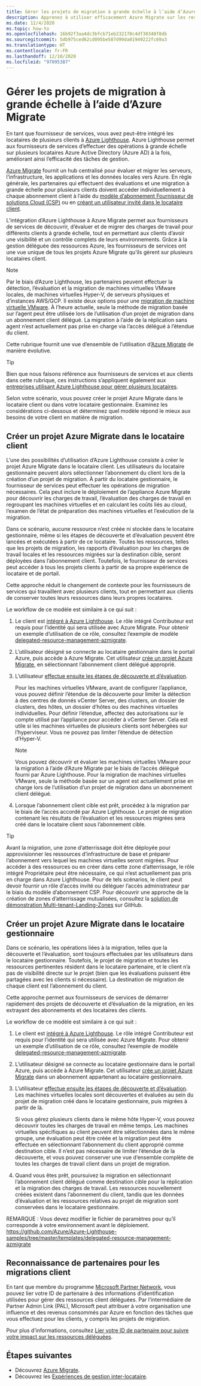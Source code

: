 ```yaml
---
title: Gérer les projets de migration à grande échelle à l’aide d’Azure Migrate
description: Apprenez à utiliser efficacement Azure Migrate sur les ressources client déléguées.
ms.date: 12/4/2020
ms.topic: how-to
ms.openlocfilehash: 16b92f3aa4dc3bfcb71eb232170c4df30348f8db
ms.sourcegitcommit: 5db975ced62cd095be587d99da01949222fc69a3
ms.translationtype: HT
ms.contentlocale: fr-FR
ms.lasthandoff: 12/10/2020
ms.locfileid: "97095387"
---
```

# <a name="manage-migration-projects-at-scale-with-azure-migrate"></a>Gérer les projets de migration à grande échelle à l’aide d’Azure Migrate

En tant que fournisseur de services, vous avez peut-être intégré les locataires de plusieurs clients à [Azure Lighthouse](../overview.md). Azure Lighthouse permet aux fournisseurs de services d’effectuer des opérations à grande échelle sur plusieurs locataires Azure Active Directory (Azure AD) à la fois, améliorant ainsi l’efficacité des tâches de gestion.

[Azure Migrate](../../migrate/migrate-services-overview.md) fournit un hub centralisé pour évaluer et migrer les serveurs, l’infrastructure, les applications et les données locales vers Azure. En règle générale, les partenaires qui effectuent des évaluations et une migration à grande échelle pour plusieurs clients doivent accéder individuellement à chaque abonnement client à l’aide du [modèle d’abonnement Fournisseur de solutions Cloud (CSP)](/partner-center/customers-revoke-admin-privileges) ou en [créant un utilisateur invité dans le locataire client](/azure/active-directory/external-identities/what-is-b2b).

L’intégration d’Azure Lighthouse à Azure Migrate permet aux fournisseurs de services de découvrir, d’évaluer et de migrer des charges de travail pour différents clients à grande échelle, tout en permettant aux clients d’avoir une visibilité et un contrôle complets de leurs environnements. Grâce à la gestion déléguée des ressources Azure, les fournisseurs de services ont une vue unique de tous les projets Azure Migrate qu’ils gèrent sur plusieurs locataires client.

> [!NOTE]
> Par le biais d’Azure Lighthouse, les partenaires peuvent effectuer la détection, l’évaluation et la migration de machines virtuelles VMware locales, de machines virtuelles Hyper-V, de serveurs physiques et d’instances AWS/GCP. Il existe deux options pour une [migration de machine virtuelle VMware](../../migrate/server-migrate-overview.md). À l’heure actuelle, seule la méthode de migration basée sur l’agent peut être utilisée lors de l’utilisation d’un projet de migration dans un abonnement client délégué. La migration à l’aide de la réplication sans agent n’est actuellement pas prise en charge via l’accès délégué à l’étendue du client.

Cette rubrique fournit une vue d’ensemble de l’utilisation d’[Azure Migrate](../../migrate/migrate-services-overview.md) de manière évolutive.

> [!TIP]
> Bien que nous faisons référence aux fournisseurs de services et aux clients dans cette rubrique, ces instructions s’appliquent également aux [entreprises utilisant Azure Lighthouse pour gérer plusieurs locataires](../concepts/enterprise.md).

Selon votre scénario, vous pouvez créer le projet Azure Migrate dans le locataire client ou dans votre locataire gestionnaire. Examinez les considérations ci-dessous et déterminez quel modèle répond le mieux aux besoins de votre client en matière de migration.

## <a name="create-an-azure-migrate-project-in-the-customer-tenant"></a>Créer un projet Azure Migrate dans le locataire client

L’une des possibilités d’utilisation d’Azure Lighthouse consiste à créer le projet Azure Migrate dans le locataire client. Les utilisateurs du locataire gestionnaire peuvent alors sélectionner l’abonnement du client lors de la création d’un projet de migration. À partir du locataire gestionnaire, le fournisseur de services peut effectuer les opérations de migration nécessaires. Cela peut inclure le déploiement de l’appliance Azure Migrate pour découvrir les charges de travail, l’évaluation des charges de travail en regroupant les machines virtuelles et en calculant les coûts liés au cloud, l’examen de l’état de préparation des machines virtuelles et l’exécution de la migration.

Dans ce scénario, aucune ressource n’est créée ni stockée dans le locataire gestionnaire, même si les étapes de découverte et d’évaluation peuvent être lancées et exécutées à partir de ce locataire. Toutes les ressources, telles que les projets de migration, les rapports d’évaluation pour les charges de travail locales et les ressources migrées sur la destination cible, seront déployées dans l’abonnement client. Toutefois, le fournisseur de services peut accéder à tous les projets clients à partir de sa propre expérience de locataire et de portail.

Cette approche réduit le changement de contexte pour les fournisseurs de services qui travaillent avec plusieurs clients, tout en permettant aux clients de conserver toutes leurs ressources dans leurs propres locataires.

Le workflow de ce modèle est similaire à ce qui suit :

1. Le client est [intégré à Azure Lighthouse](onboard-customer.md). Le rôle intégré Contributeur est requis pour l’identité qui sera utilisée avec Azure Migrate. Pour obtenir un exemple d’utilisation de ce rôle, consultez l’exemple de modèle [delegated-resource-management-azmigrate](https://github.com/Azure/Azure-Lighthouse-samples/tree/master/templates/delegated-resource-management-azmigrate).
1. L’utilisateur désigné se connecte au locataire gestionnaire dans le portail Azure, puis accède à Azure Migrate. Cet utilisateur [crée un projet Azure Migrate](/azure/migrate/create-manage-projects), en sélectionnant l’abonnement client délégué approprié.
1. L’utilisateur [effectue ensuite les étapes de découverte et d’évaluation](../../migrate/tutorial-discover-vmware.md).

   Pour les machines virtuelles VMware, avant de configurer l’appliance, vous pouvez définir l’étendue de la découverte pour limiter la détection à des centres de donnés vCenter Server, des clusters, un dossier de clusters, des hôtes, un dossier d’hôtes ou des machines virtuelles individuelles. Pour définir l’étendue, affectez des autorisations sur le compte utilisé par l’appliance pour accéder à vCenter Server. Cela est utile si les machines virtuelles de plusieurs clients sont hébergées sur l’hyperviseur. Vous ne pouvez pas limiter l’étendue de détection d’Hyper-V.

    > [!NOTE]
    > Vous pouvez découvrir et évaluer les machines virtuelles VMware pour la migration à l’aide d’Azure Migrate par le biais de l’accès délégué fourni par Azure Lighthouse. Pour la migration de machines virtuelles VMware, seule la méthode basée sur un agent est actuellement prise en charge lors de l’utilisation d’un projet de migration dans un abonnement client délégué.

1. Lorsque l’abonnement client cible est prêt, procédez à la migration par le biais de l’accès accordé par Azure Lighthouse. Le projet de migration contenant les résultats de l’évaluation et les ressources migrées sera créé dans le locataire client sous l’abonnement cible.

> [!TIP]
> Avant la migration, une zone d’atterrissage doit être déployée pour approvisionner les ressources d’infrastructure de base et préparer l’abonnement vers lequel les machines virtuelles seront migrées. Pour accéder à des ressources ou en créer dans cette zone d’atterrissage, le rôle intégré Propriétaire peut être nécessaire, ce qui n’est actuellement pas pris en charge dans Azure Lighthouse. Pour de tels scénarios, le client peut devoir fournir un rôle d’accès invité ou déléguer l’accès administrateur par le biais du modèle d’abonnement CSP. Pour découvrir une approche de la création de zones d’atterrissage mutualisées, consultez la [solution de démonstration Multi-tenant-Landing-Zones](https://github.com/Azure/Multi-tenant-Landing-Zones) sur GitHub.

## <a name="create-an-azure-migrate-project-in-the-managing-tenant"></a>Créer un projet Azure Migrate dans le locataire gestionnaire

Dans ce scénario, les opérations liées à la migration, telles que la découverte et l’évaluation, sont toujours effectuées par les utilisateurs dans le locataire gestionnaire. Toutefois, le projet de migration et toutes les ressources pertinentes résident dans le locataire partenaire, et le client n’a pas de visibilité directe sur le projet (bien que les évaluations puissent être partagées avec les clients si nécessaire). La destination de migration de chaque client est l’abonnement du client.

Cette approche permet aux fournisseurs de services de démarrer rapidement des projets de découverte et d’évaluation de la migration, en les extrayant des abonnements et des locataires des clients.

Le workflow de ce modèle est similaire à ce qui suit :

1. Le client est [intégré à Azure Lighthouse](onboard-customer.md). Le rôle intégré Contributeur est requis pour l’identité qui sera utilisée avec Azure Migrate. Pour obtenir un exemple d’utilisation de ce rôle, consultez l’exemple de modèle [delegated-resource-management-azmigrate](https://github.com/Azure/Azure-Lighthouse-samples/tree/master/templates/delegated-resource-management-azmigrate).
1. L’utilisateur désigné se connecte au locataire gestionnaire dans le portail Azure, puis accède à Azure Migrate. Cet utilisateur [crée un projet Azure Migrate](/azure/migrate/create-manage-projects) dans un abonnement appartenant au locataire gestionnaire.
1. L’utilisateur [effectue ensuite les étapes de découverte et d’évaluation](../../migrate/tutorial-discover-vmware.md). Les machines virtuelles locales sont découvertes et évaluées au sein du projet de migration créé dans le locataire gestionnaire, puis migrées à partir de là.

   Si vous gérez plusieurs clients dans le même hôte Hyper-V, vous pouvez découvrir toutes les charges de travail en même temps. Les machines virtuelles spécifiques au client peuvent être sélectionnées dans le même groupe, une évaluation peut être créée et la migration peut être effectuée en sélectionnant l’abonnement du client approprié comme destination cible. Il n’est pas nécessaire de limiter l’étendue de la découverte, et vous pouvez conserver une vue d’ensemble complète de toutes les charges de travail client dans un projet de migration.

1. Quand vous êtes prêt, poursuivez la migration en sélectionnant l’abonnement client délégué comme destination cible pour la réplication et la migration des charges de travail. Les ressources nouvellement créées existent dans l’abonnement du client, tandis que les données d’évaluation et les ressources relatives au projet de migration sont conservées dans le locataire gestionnaire.

REMARQUE : Vous devez modifier le fichier de paramètres pour qu’il corresponde à votre environnement avant le déploiement. https://github.com/Azure/Azure-Lighthouse-samples/tree/master/templates/delegated-resource-management-azmigrate

## <a name="partner-recognition-for-customer-migrations"></a>Reconnaissance de partenaires pour les migrations client

En tant que membre du programme [Microsoft Partner Network](https://partner.microsoft.com), vous pouvez lier votre ID de partenaire à des informations d’identification utilisées pour gérer des ressources client déléguées. Par l’intermédiaire de Partner Admin Link (PAL), Microsoft peut attribuer à votre organisation une influence et des revenus consommés par Azure en fonction des tâches que vous effectuez pour les clients, y compris les projets de migration.

Pour plus d’informations, consultez [Lier votre ID de partenaire pour suivre votre impact sur les ressources déléguées](partner-earned-credit.md).

## <a name="next-steps"></a>Étapes suivantes

- Découvrez [Azure Migrate](../../migrate/migrate-services-overview.md).
- Découvrez les [Expériences de gestion inter-locataire](../concepts/cross-tenant-management-experience.md).

